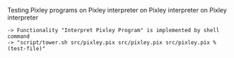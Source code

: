 Testing Pixley programs on Pixley interpreter on Pixley interpreter on Pixley interpreter

    -> Functionality "Interpret Pixley Program" is implemented by shell command
    -> "script/tower.sh src/pixley.pix src/pixley.pix src/pixley.pix %(test-file)"
